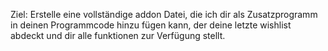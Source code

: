 Ziel:
Erstelle eine vollständige addon Datei, die ich dir als Zusatzprogramm in deinen Programmcode hinzu fügen kann, der deine letzte wishlist abdeckt und dir alle funktionen zur Verfügung stellt.
